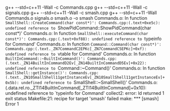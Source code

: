 g++ --std=c++11 -Wall -c Commands.cpp
g++ --std=c++11 -Wall -c signals.cpp
g++ --std=c++11 -Wall -c smash.cpp
g++ --std=c++11 -Wall Commands.o signals.o smash.o -o smash
Commands.o: In function `SmallShell::CreateCommand(char const*)':
Commands.cpp:(.text+0xe5c): undefined reference to `ShowPidCommand::ShowPidCommand(char const*)'
Commands.o: In function `SmallShell::executeCommand(char const*)':
Commands.cpp:(.text+0xf88): undefined reference to `typeinfo for Command'
Commands.o: In function `Command::Command(char const*)':
Commands.cpp:(.text._ZN7CommandC2EPKc[_ZN7CommandC5EPKc]+0xf): undefined reference to `vtable for Command'
Commands.o: In function `BuiltInCommand::~BuiltInCommand()':
Commands.cpp:(.text._ZN14BuiltInCommandD2Ev[_ZN14BuiltInCommandD5Ev]+0x22): undefined reference to `Command::~Command()'
Commands.o: In function `SmallShell::getInstance()':
Commands.cpp:(.text._ZN10SmallShell11getInstanceEv[_ZN10SmallShell11getInstanceEv]+0x5b): undefined reference to `SmallShell::~SmallShell()'
Commands.o:(.data.rel.ro._ZTI14BuiltInCommand[_ZTI14BuiltInCommand]+0x10): undefined reference to `typeinfo for Command'
collect2: error: ld returned 1 exit status
Makefile:21: recipe for target 'smash' failed
make: *** [smash] Error 1
